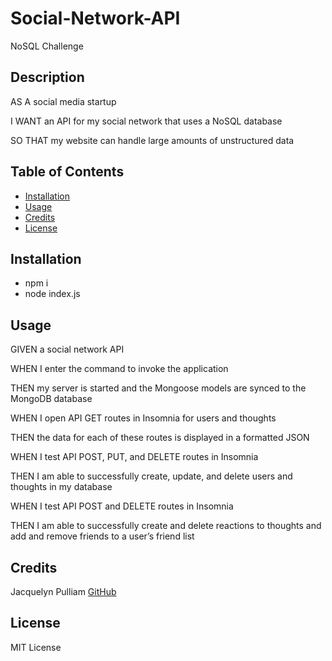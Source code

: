 # Social-Network-API
NoSQL Challenge

## Description
AS A social media startup

I WANT an API for my social network that uses a NoSQL database

SO THAT my website can handle large amounts of unstructured data

## Table of Contents
- [Installation](#installation)
- [Usage](#usage)
- [Credits](#credits)
- [License](#license)

## Installation

* npm i
* node index.js

## Usage
GIVEN a social network API

WHEN I enter the command to invoke the application

THEN my server is started and the Mongoose models are synced to the MongoDB database

WHEN I open API GET routes in Insomnia for users and thoughts

THEN the data for each of these routes is displayed in a formatted JSON

WHEN I test API POST, PUT, and DELETE routes in Insomnia

THEN I am able to successfully create, update, and delete users and thoughts in my database

WHEN I test API POST and DELETE routes in Insomnia

THEN I am able to successfully create and delete reactions to thoughts and add and remove friends to a user’s friend list

<!-- [recording]() -->

## Credits
Jacquelyn Pulliam
[GitHub](https://github.com/JacquieSue)

## License
MIT License